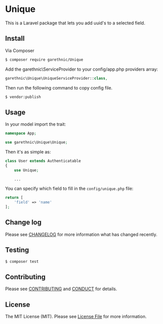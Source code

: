 # Unique

This is a Laravel package that lets you add uuid's to a selected field.

## Install

Via Composer

``` bash
$ composer require garethnic/Unique
```

Add the garethnic\ServiceProvider to your config/app.php providers array:

``` php
garethnic\Unique\UniqueServiceProvider::class,
```

Then run the following command to copy config file.

``` bash
$ vendor:publish
```

## Usage

In your model import the trait:

``` php
namespace App;

use garethnic\Unique\Unique;
```

Then it's as simple as:

``` php
class User extends Authenticatable
{
    use Unique;

    ...
```

You can specify which field to fill in the `config/unique.php` file:

``` php
return [
    'field' => 'name'
];
```

## Change log

Please see [CHANGELOG](CHANGELOG.md) for more information what has changed recently.

## Testing

``` bash
$ composer test
```

## Contributing

Please see [CONTRIBUTING](CONTRIBUTING.md) and [CONDUCT](CONDUCT.md) for details.

## License

The MIT License (MIT). Please see [License File](LICENSE.md) for more information.
